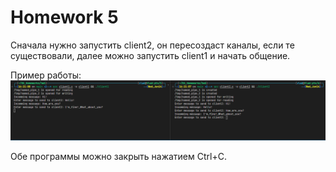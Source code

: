 # Homework 5

Сначала нужно запустить client2, он пересоздаст каналы, если те существовали, далее можно запустить client1 и начать общение.

Пример работы:
![Screenshot](Screenshot_1.png)


Обе программы можно закрыть нажатием Ctrl+C.